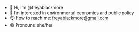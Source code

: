 - 👋 Hi, I’m @freyablackmore
- 👀 I’m interested in environmental economics and public policy
- 📫 How to reach me: freyablackmore@gmail.com
- 😄 Pronouns: she/her

<!---
freyablackmore/freyablackmore is a ✨ special ✨ repository because its `README.md` (this file) appears on your GitHub profile.
You can click the Preview link to take a look at your changes.
--->
